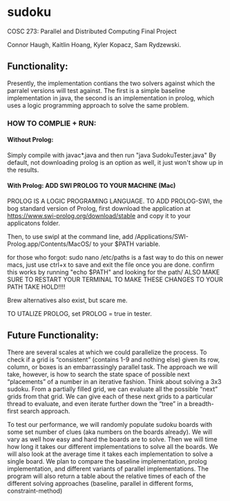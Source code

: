 # sudoku
COSC 273: Parallel and Distributed Computing Final Project

Connor Haugh, Kaitlin Hoang, Kyler Kopacz, Sam Rydzewski.

## Functionality:
Presently, the implementation contians the two solvers against which the parralel versions will test against. The first is a simple baseline implementation in java, the second is an implementation in prolog, which uses a logic programming approach to solve the same problem.


### HOW TO COMPLIE + RUN:

#### Without Prolog: 
Simply compile with javac*.java and then run "java SudokuTester.java" 
By default, not downloading prolog is an option as well, it just won't show up in the results. 

#### With Prolog: ADD SWI PROLOG TO YOUR MACHINE (Mac)

PROLOG IS A LOGIC PROGRAMING LANGUAGE. TO ADD PROLOG-SWI, the bog standard version of Prolog, first download the application at https://www.swi-prolog.org/download/stable and copy it to your applicatons folder.

Then, to use swipl at the command line, add /Applications/SWI-Prolog.app/Contents/MacOS/ to your $PATH variable.

for those who forgot: sudo nano /etc/paths is a fast way to do this on newer macs, just use ctrl+x to save and exit the file once you are done. confirm this works by running "echo $PATH" and looking for the path/ ALSO MAKE SURE TO RESTART YOUR TERMINAL TO MAKE THESE CHANGES TO YOUR PATH TAKE HOLD!!!!

Brew alternatives also exist, but scare me.

TO UTALIZE PROLOG, set PROLOG = true in tester.

## Future Functionality:

There are several scales at which we could parallelize the process. To check if a grid is “consistent” (contains 1-9 and nothing else) given its row, column, or boxes is an embarrassingly parallel task. 
The approach we will take, however, is how to search the state space of possible next “placements” of a number in an iterative fashion. Think about solving a 3x3 sudoku. From a partially filled grid, we can evaluate all the possible “next” grids from that grid. We can give each of these next grids to a particular thread to evaluate, and even iterate further down the “tree” in a breadth-first search approach. 

To test our performance, we will randomly populate sudoku boards with some set number of clues (aka numbers on the boards already). We will vary as well how easy and hard the boards are to solve. Then we will time how long it takes our different implementations to solve all the boards. We will also look at the average time it takes each implementation to solve a single board. We plan to compare the baseline implementation, prolog implementation, and different variants of parallel implementations. 
The program will also return a table about the relative times of each of the different solving approaches (baseline, parallel in different forms, constraint-method)
